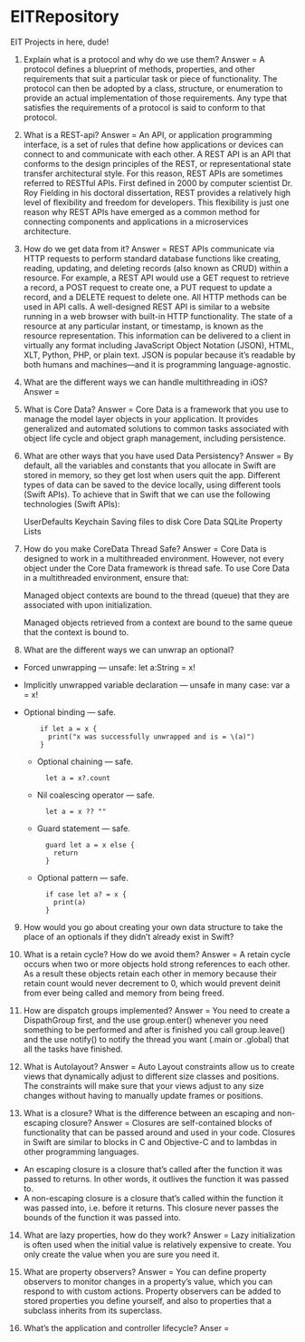 # EITRepository
EIT Projects in here, dude!

1. Explain what is a protocol and why do we use them? 
Answer = A protocol defines a blueprint of methods, properties, and other requirements that suit a particular task or piece of functionality. The protocol can then be adopted by a class, structure, or enumeration to provide an actual implementation of those requirements. Any type that satisfies the requirements of a protocol is said to conform to that protocol.

2. What is a REST-api?
Answer = An API, or application programming interface, is a set of rules that define how applications or devices can connect to and communicate with each other. A REST API is an API that conforms to the design principles of the REST, or representational state transfer architectural style. For this reason, REST APIs are sometimes referred to RESTful APIs.
First defined in 2000 by computer scientist Dr. Roy Fielding in his doctoral dissertation, REST provides a relatively high level of flexibility and freedom for developers. This flexibility is just one reason why REST APIs have emerged as a common method for connecting components and applications in a microservices architecture.

3. How do we get data from it?
Answer = REST APIs communicate via HTTP requests to perform standard database functions like creating, reading, updating, and deleting records (also known as CRUD) within a resource. For example, a REST API would use a GET request to retrieve a record, a POST request to create one, a PUT request to update a record, and a DELETE request to delete one. All HTTP methods can be used in API calls. A well-designed REST API is similar to a website running in a web browser with built-in HTTP functionality.
The state of a resource at any particular instant, or timestamp, is known as the resource representation. This information can be delivered to a client in virtually any format including JavaScript Object Notation (JSON), HTML, XLT, Python, PHP, or plain text. JSON is popular because it’s readable by both humans and machines—and it is programming language-agnostic.

4. What are the different ways we can handle multithreading in iOS?
Answer = 

5. What is Core Data?
Answer = Core Data is a framework that you use to manage the model layer objects in your application. It provides generalized and automated solutions to common tasks associated with object life cycle and object graph management, including persistence. 

6. What are other ways that you have used Data Persistency?
Answer = By default, all the variables and constants that you allocate in Swift are stored in memory, so they get lost when users quit the app. Different types of data can be saved to the device locally, using different tools (Swift APIs). To achieve that in Swift that we can use the following technologies (Swift APIs):

    UserDefaults
    Keychain
    Saving files to disk
    Core Data
    SQLite
    Property Lists

7. How do you make CoreData Thread Safe?
Answer = Core Data is designed to work in a multithreaded environment. However, not every object under the Core Data framework is thread safe. To use Core Data in a multithreaded environment, ensure that:

    Managed object contexts are bound to the thread (queue) that they are associated with upon initialization.

    Managed objects retrieved from a context are bound to the same queue that the context is bound to.
    
8. What are the different ways we can unwrap an optional?
  - Forced unwrapping — unsafe: 
            let a:String = x!

  - Implicitly unwrapped variable declaration — unsafe in many case: 
            var a = x!

  - Optional binding — safe.

            if let a = x {
              print("x was successfully unwrapped and is = \(a)")
            }

    - Optional chaining — safe.

            let a = x?.count

    - Nil coalescing operator — safe.

            let a = x ?? ""

    - Guard statement — safe.

            guard let a = x else {
              return
            }

    - Optional pattern — safe.

            if case let a? = x {
              print(a)
            }
            
9. How would you go about creating your own data structure to take the place of an optionals if they didn’t already exist in Swift?

10. What is a retain cycle? How do we avoid them?
Answer = A retain cycle occurs when two or more objects hold strong references to each other. As a result these objects retain each other in memory because their retain count would never decrement to 0, which would prevent deinit from ever being called and memory from being freed.

11. How are dispatch groups implemented?
Answer = You need to create a DispathGroup first, and the use group.enter() whenever you need something to be performed and after is finished you call group.leave() and the use notify() to notify the thread you want (.main or .global) that all the tasks have finished.

12. What is Autolayout?
Answer = Auto Layout constraints allow us to create views that dynamically adjust to different size classes and positions. The constraints will make sure that your views adjust to any size changes without having to manually update frames or positions.

13. What is a closure? What is the difference between an escaping and non-escaping closure?
Answer = Closures are self-contained blocks of functionality that can be passed around and used in your code. Closures in Swift are similar to blocks in C and Objective-C and to lambdas in other programming languages.
- An escaping closure is a closure that’s called after the function it was passed to returns. In other words, it outlives the function it was passed to.
- A non-escaping closure is a closure that’s called within the function it was passed into, i.e. before it returns. This closure never passes the bounds of the function it was passed into.

14. What are lazy properties, how do they work?
Answer = Lazy initialization is often used when the initial value is relatively expensive to create. You only create the value when you are sure you need it.

15. What are property observers?
Answer = You can define property observers to monitor changes in a property’s value, which you can respond to with custom actions. Property observers can be added to stored properties you define yourself, and also to properties that a subclass inherits from its superclass.

16. What’s the application and controller lifecycle?
Anser = 


